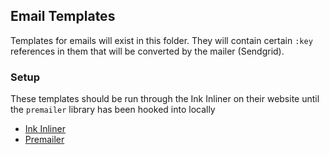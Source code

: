 ## Email Templates
Templates for emails will exist in this folder. They will contain certain 
`:key` references in them that will be converted by the mailer (Sendgrid).

### Setup
These templates should be run through the Ink Inliner on their website 
until the `premailer` library has been hooked into locally 

 * [Ink Inliner](http://zurb.com/ink/inliner.php)
 * [Premailer](https://github.com/zurb/premailer)


